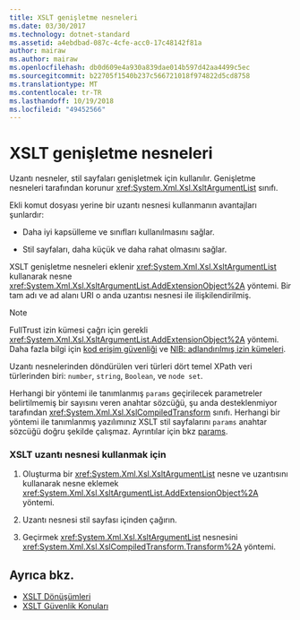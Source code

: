 ```yaml
---
title: XSLT genişletme nesneleri
ms.date: 03/30/2017
ms.technology: dotnet-standard
ms.assetid: a4ebdbad-087c-4cfe-acc0-17c48142f81a
author: mairaw
ms.author: mairaw
ms.openlocfilehash: db0d609e4a930a839dae014b597d42aa4499c5ec
ms.sourcegitcommit: b22705f1540b237c566721018f974822d5cd8758
ms.translationtype: MT
ms.contentlocale: tr-TR
ms.lasthandoff: 10/19/2018
ms.locfileid: "49452566"
---
```

# <a name="xslt-extension-objects"></a>XSLT genişletme nesneleri
Uzantı nesneler, stil sayfaları genişletmek için kullanılır. Genişletme nesneleri tarafından korunur <xref:System.Xml.Xsl.XsltArgumentList> sınıfı.  
  
 Ekli komut dosyası yerine bir uzantı nesnesi kullanmanın avantajları şunlardır:  
  
-   Daha iyi kapsülleme ve sınıfları kullanılmasını sağlar.  
  
-   Stil sayfaları, daha küçük ve daha rahat olmasını sağlar.  
  
 XSLT genişletme nesneleri eklenir <xref:System.Xml.Xsl.XsltArgumentList> kullanarak nesne <xref:System.Xml.Xsl.XsltArgumentList.AddExtensionObject%2A> yöntemi. Bir tam adı ve ad alanı URI o anda uzantısı nesnesi ile ilişkilendirilmiş.  
  
> [!NOTE]
>  FullTrust izin kümesi çağrı için gerekli <xref:System.Xml.Xsl.XsltArgumentList.AddExtensionObject%2A> yöntemi. Daha fazla bilgi için [kod erişim güvenliği](../../../../docs/framework/misc/code-access-security.md) ve [NIB: adlandırılmış izin kümeleri](https://msdn.microsoft.com/library/08250d67-c99d-4ab0-8d2b-b0e12019f6e3).  
  
 Uzantı nesnelerinden döndürülen veri türleri dört temel XPath veri türlerinden biri: `number`, `string`, `Boolean`, ve `node set`.  
  
 Herhangi bir yöntemi ile tanımlanmış `params` geçirilecek parametreler belirtilmemiş bir sayısını veren anahtar sözcüğü, şu anda desteklenmiyor tarafından <xref:System.Xml.Xsl.XslCompiledTransform> sınıfı. Herhangi bir yöntemi ile tanımlanmış yazılımınız XSLT stil sayfalarını `params` anahtar sözcüğü doğru şekilde çalışmaz. Ayrıntılar için bkz [params](~/docs/csharp/language-reference/keywords/params.md).  
  
### <a name="to-use-an-xslt-extension-object"></a>XSLT uzantı nesnesi kullanmak için  
  
1.  Oluşturma bir <xref:System.Xml.Xsl.XsltArgumentList> nesne ve uzantısını kullanarak nesne eklemek <xref:System.Xml.Xsl.XsltArgumentList.AddExtensionObject%2A> yöntemi.  
  
2.  Uzantı nesnesi stil sayfası içinden çağırın.  
  
3.  Geçirmek <xref:System.Xml.Xsl.XsltArgumentList> nesnesini <xref:System.Xml.Xsl.XslCompiledTransform.Transform%2A> yöntemi.  
  
## <a name="see-also"></a>Ayrıca bkz.

- [XSLT Dönüşümleri](../../../../docs/standard/data/xml/xslt-transformations.md)  
- [XSLT Güvenlik Konuları](../../../../docs/standard/data/xml/xslt-security-considerations.md)
